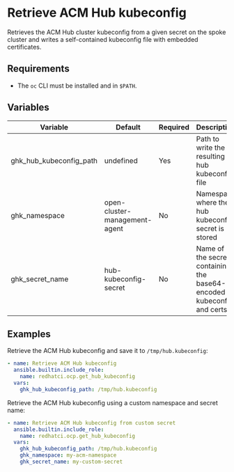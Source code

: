# Retrieve ACM Hub kubeconfig

Retrieves the ACM Hub cluster kubeconfig from a given secret on the spoke cluster and writes a self-contained kubeconfig file with embedded certificates.

## Requirements

- The `oc` CLI must be installed and in `$PATH`.

## Variables

| Variable                | Default                       | Required | Description                                                               |
| ----------------------- | ----------------------------- | -------- | ------------------------------------------------------------------------- |
| ghk_hub_kubeconfig_path | undefined                     | Yes      | Path to write the resulting hub kubeconfig file                           |
| ghk_namespace           | open-cluster-management-agent | No       | Namespace where the hub kubeconfig secret is stored                       |
| ghk_secret_name         | hub-kubeconfig-secret         | No       | Name of the secret containing the base64-encoded kubeconfig and certs     |

## Examples

Retrieve the ACM Hub kubeconfig and save it to `/tmp/hub.kubeconfig`:

```yaml
- name: Retrieve ACM Hub kubeconfig
  ansible.builtin.include_role:
    name: redhatci.ocp.get_hub_kubeconfig
  vars:
    ghk_hub_kubeconfig_path: /tmp/hub.kubeconfig
```

Retrieve the ACM Hub kubeconfig using a custom namespace and secret name:

```yaml
- name: Retrieve ACM Hub kubeconfig from custom secret
  ansible.builtin.include_role:
    name: redhatci.ocp.get_hub_kubeconfig
  vars:
    ghk_hub_kubeconfig_path: /tmp/hub.kubeconfig
    ghk_namespace: my-acm-namespace
    ghk_secret_name: my-custom-secret
```
